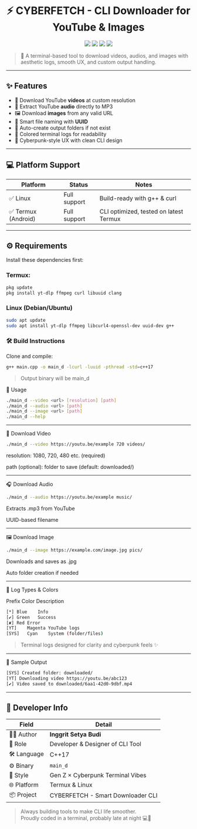 <h1 align="center">⚡ CYBERFETCH - CLI Downloader for YouTube & Images</h1>

<p align="center">
  <img src="https://img.shields.io/badge/yt--dl-powered-blueviolet?style=flat-square" />
  <img src="https://img.shields.io/badge/termux--friendly-00b894?style=flat-square" />
  <img src="https://img.shields.io/badge/linux--ready-4caf50?style=flat-square" />
  <img src="https://img.shields.io/badge/cyberpunk-CLI-fc5c65?style=flat-square" />
</p>

> 🚀 A terminal-based tool to download videos, audios, and images with aesthetic logs, smooth UX, and custom output handling.

---

## ✨ Features

- 🎥 Download YouTube **videos** at custom resolution
- 🎵 Extract YouTube **audio** directly to MP3
- 🖼️ Download **images** from any valid URL
- 🔧 Smart file naming with **UUID**
- 📂 Auto-create output folders if not exist
- 🌈 Colored terminal logs for readability
- 🎨 Cyberpunk-style UX with clean CLI design

---

## 💻 Platform Support

| Platform | Status       | Notes                                |
|----------|--------------|--------------------------------------|
| ✅ Linux | Full support | Build-ready with g++ & curl          |
| ✅ Termux (Android) | Full support | CLI optimized, tested on latest Termux |

---

## ⚙️ Requirements

Install these dependencies first:

### Termux:

```bash
pkg update
pkg install yt-dlp ffmpeg curl libuuid clang
```

### Linux (Debian/Ubuntu)
```bash
sudo apt update
sudo apt install yt-dlp ffmpeg libcurl4-openssl-dev uuid-dev g++
```

### 🛠️ Build Instructions

Clone and compile:

```bash
g++ main.cpp -o main_d -lcurl -luuid -pthread -std=c++17
```
> Output binary will be main_d


🚀 Usage

```bash
./main_d --video <url> [resolution] [path]
./main_d --audio <url> [path]
./main_d --image <url> [path]
./main_d --help
```

---

🎥 Download Video

```bash
./main_d --video https://youtu.be/example 720 videos/
```

resolution: 1080, 720, 480 etc. (required)

path (optional): folder to save (default: downloaded/)



---

🎧 Download Audio

```bash
./main_d --audio https://youtu.be/example music/
```

Extracts .mp3 from YouTube

UUID-based filename



---

🖼️ Download Image

```bash
./main_d --image https://example.com/image.jpg pics/
```

Downloads and saves as .jpg

Auto folder creation if needed



---

🌈 Log Types & Colors

Prefix	Color	Description

```bash
[*]	Blue	Info
[✔]	Green	Success
[✘]	Red	Error
[YT]	Magenta	YouTube logs
[SYS]	Cyan	System (folder/files)
```

> Terminal logs designed for clarity and cyberpunk feels ✨




---

🔧 Sample Output

```bash
[SYS] Created folder: downloaded/
[YT] Downloading video https://youtu.be/abc123
[✔] Video saved to downloaded/6aa1-42d0-9dbf.mp4
```

---

## 👤 Developer Info

| Field        | Detail                            |
|--------------|------------------------------------|
| 👨‍💻 Author    | **Inggrit Setya Budi**            |
| 🧠 Role       | Developer & Designer of CLI Tool  |
| 🛠️ Language  | C++17                              |
| ⚙️ Binary     | `main_d`                          |
| 🎨 Style      | Gen Z × Cyberpunk Terminal Vibes  |
| 🌐 Platform   | Termux & Linux                    |
| 📦 Project    | CYBERFETCH - Smart Downloader CLI |

> Always building tools to make CLI life smoother.  
> Proudly coded in a terminal, probably late at night 💻🌙
